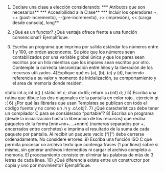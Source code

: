 1) Declare una clase a elección considerando:
*** Atributos que son necesarios** *** Accesibilidad a la Clase** *** Incluir los operadores +, ++ (post-incremento), --(pre-incremento), >> (impresión), 
<< (carga desde consola), long**
2) ¿Qué es un functor? ¿Qué ventaja ofrece frente a una función convencional? Ejemplifique.

3) Escriba un programa que imprima por salida estándar los números entre 1 y 100, en orden ascendente. Se pide que los números sean contabilizados por una variable global única y que los pares sean escritos por un hilo mientras que los impares sean escritos por otro.
Contemple la correcta sincronización entre hilos y la liberación de los recursos utilizados.
4)Explique qué es (a), (b), (c) y (d), haciendo referencia a su valor y momento de inicialización, su comportamiento y el area de memoria donde residen:

static int a;
int b()
{
static int c; char d=65;
return c+(int) d;
}
5) Escriba una rutina que dibuje las dos diagonales de la pantalla en color rojo..
ejercicio qt :(
6) ¿Por qué las librerías que usan Templates se publican con todo el código fuente y no como un .h y .o/.obj?.
7) ¿Qué características debe tener un compilador C para se considerado “portable”?
8) Escriba un programa (desde la inicialización hasta la liberación de los recursos) que reciba paquetes de la forma [nnn+nn+....+nnnn] (numeros separados por +,
 encerrados entre corchetes) e imprima el resultado de la suma de cada paquete por pantalla. Al recibir un paquete vacío (“[]”) debe cerrarse ordenadamente. 
 No considere errores.
9) Escriba una función ISO C que permita procesar un archivo texto que contenga frases (1 por línea) sobre sí mismo, sin generar archivos intermedios ni cargar el 
archivo completo a memoria. El procesamiento consiste en eliminar las palabras de más de 3 letras de cada línea.
10) ¿Qué diferencia existe entre un constructor por copia y uno por movimiento? Ejemplifique.
